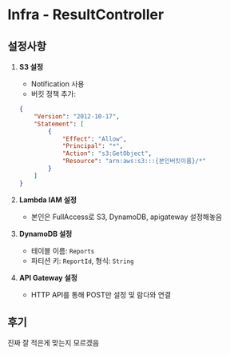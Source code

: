 
# Infra - ResultController
## 설정사항

1. **S3 설정**
    - Notification 사용
    - 버킷 정책 추가:
    
    ```json
    {
        "Version": "2012-10-17",
        "Statement": [
            {
                "Effect": "Allow",
                "Principal": "*",
                "Action": "s3:GetObject",
                "Resource": "arn:aws:s3:::{본인버킷이름}/*"
            }
        ]
    }
    ```

2. **Lambda IAM 설정**
   - 본인은 FullAccess로 S3, DynamoDB, apigateway 설정해놓음

3. **DynamoDB 설정**
   - 테이블 이름: `Reports`
   - 파티션 키: `ReportId`, 형식: `String`
4. **API Gateway 설정**
   - HTTP API를 통해 POST만 설정 및 람다와 연결
## 후기
진짜 잘 적은게 맞는지 모르겠음
